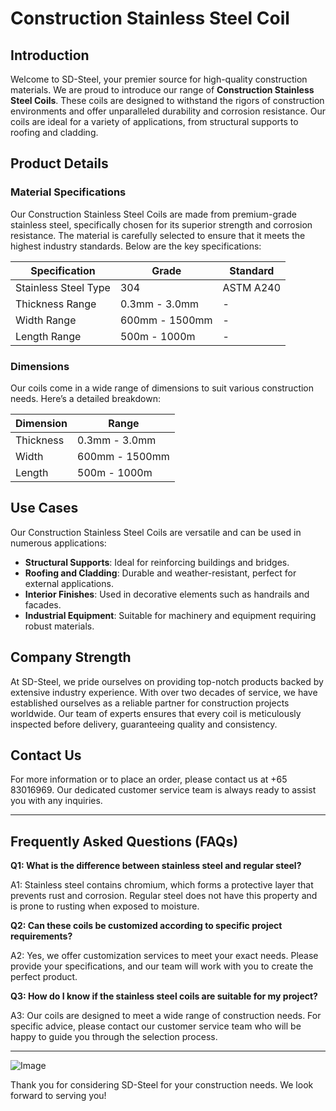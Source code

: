 # Construction Stainless Steel Coil

## Introduction

Welcome to SD-Steel, your premier source for high-quality construction materials. We are proud to introduce our range of **Construction Stainless Steel Coils**. These coils are designed to withstand the rigors of construction environments and offer unparalleled durability and corrosion resistance. Our coils are ideal for a variety of applications, from structural supports to roofing and cladding.

## Product Details

### Material Specifications

Our Construction Stainless Steel Coils are made from premium-grade stainless steel, specifically chosen for its superior strength and corrosion resistance. The material is carefully selected to ensure that it meets the highest industry standards. Below are the key specifications:

| Specification | Grade | Standard |
|---------------|-------|----------|
| Stainless Steel Type | 304 | ASTM A240 |
| Thickness Range | 0.3mm - 3.0mm | - |
| Width Range | 600mm - 1500mm | - |
| Length Range | 500m - 1000m | - |

### Dimensions

Our coils come in a wide range of dimensions to suit various construction needs. Here’s a detailed breakdown:

| Dimension | Range |
|-----------|-------|
| Thickness | 0.3mm - 3.0mm |
| Width     | 600mm - 1500mm |
| Length    | 500m - 1000m |

## Use Cases

Our Construction Stainless Steel Coils are versatile and can be used in numerous applications:

- **Structural Supports**: Ideal for reinforcing buildings and bridges.
- **Roofing and Cladding**: Durable and weather-resistant, perfect for external applications.
- **Interior Finishes**: Used in decorative elements such as handrails and facades.
- **Industrial Equipment**: Suitable for machinery and equipment requiring robust materials.

## Company Strength

At SD-Steel, we pride ourselves on providing top-notch products backed by extensive industry experience. With over two decades of service, we have established ourselves as a reliable partner for construction projects worldwide. Our team of experts ensures that every coil is meticulously inspected before delivery, guaranteeing quality and consistency.

## Contact Us

For more information or to place an order, please contact us at +65 83016969. Our dedicated customer service team is always ready to assist you with any inquiries.

---

## Frequently Asked Questions (FAQs)

**Q1: What is the difference between stainless steel and regular steel?**

A1: Stainless steel contains chromium, which forms a protective layer that prevents rust and corrosion. Regular steel does not have this property and is prone to rusting when exposed to moisture.

**Q2: Can these coils be customized according to specific project requirements?**

A2: Yes, we offer customization services to meet your exact needs. Please provide your specifications, and our team will work with you to create the perfect product.

**Q3: How do I know if the stainless steel coils are suitable for my project?**

A3: Our coils are designed to meet a wide range of construction needs. For specific advice, please contact our customer service team who will be happy to guide you through the selection process.

---

![Image](https://github.com/user-attachments/assets/2567258e-e124-4816-932d-1809bd27ef0b)

Thank you for considering SD-Steel for your construction needs. We look forward to serving you!